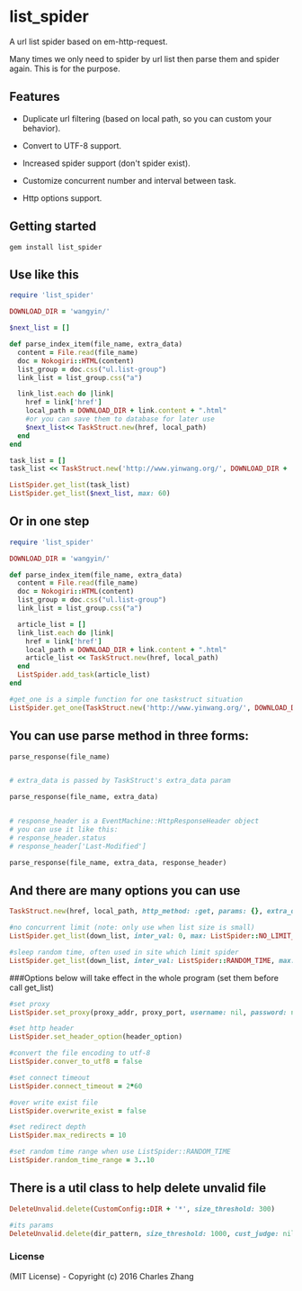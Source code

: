 # list_spider

A url list spider based on em-http-request.

Many times we only need to spider by url list then parse them and spider again. This is for the purpose.

## Features
* Duplicate url filtering (based on local path, so you can custom your behavior).

* Convert to UTF-8 support.

* Increased spider support (don't spider exist).

* Customize concurrent number and interval between task.

* Http options support.

## Getting started

    gem install list_spider

## Use like this
```ruby
require 'list_spider'

DOWNLOAD_DIR = 'wangyin/'

$next_list = []

def parse_index_item(file_name, extra_data)
  content = File.read(file_name)
  doc = Nokogiri::HTML(content)
  list_group = doc.css("ul.list-group")
  link_list = list_group.css("a")

  link_list.each do |link|
    href = link['href']
    local_path = DOWNLOAD_DIR + link.content + ".html"
    #or you can save them to database for later use
    $next_list<< TaskStruct.new(href, local_path)
  end
end

task_list = []
task_list << TaskStruct.new('http://www.yinwang.org/', DOWNLOAD_DIR + 'index.html', parse_method: method(:parse_index_item))

ListSpider.get_list(task_list)
ListSpider.get_list($next_list, max: 60)

```

## Or in one step
```ruby
require 'list_spider'

DOWNLOAD_DIR = 'wangyin/'

def parse_index_item(file_name, extra_data)
  content = File.read(file_name)
  doc = Nokogiri::HTML(content)
  list_group = doc.css("ul.list-group")
  link_list = list_group.css("a")

  article_list = []
  link_list.each do |link|
    href = link['href']
    local_path = DOWNLOAD_DIR + link.content + ".html"
    article_list << TaskStruct.new(href, local_path)
  end
  ListSpider.add_task(article_list)
end

#get_one is a simple function for one taskstruct situation
ListSpider.get_one(TaskStruct.new('http://www.yinwang.org/', DOWNLOAD_DIR + 'index.html', parse_method: method(:parse_index_item)), max: 60)

```

## You can use parse method in three forms:

```ruby
parse_response(file_name)


# extra_data is passed by TaskStruct's extra_data param

parse_response(file_name, extra_data)


# response_header is a EventMachine::HttpResponseHeader object
# you can use it like this:
# response_header.status
# response_header['Last-Modified']

parse_response(file_name, extra_data, response_header)
```

## And there are many options you can use

```ruby
TaskStruct.new(href, local_path, http_method: :get, params: {}, extra_data: nil, parse_method: nil)
```

```ruby
#no concurrent limit (note: only use when list size is small)
ListSpider.get_list(down_list, inter_val: 0, max: ListSpider::NO_LIMIT_CONCURRENT)

#sleep random time, often used in site which limit spider
ListSpider.get_list(down_list, inter_val: ListSpider::RANDOM_TIME, max: 1)
```

###Options below will take effect in the whole program (set them before call get_list)

```ruby
#set proxy
ListSpider.set_proxy(proxy_addr, proxy_port, username: nil, password: nil)

#set http header
ListSpider.set_header_option(header_option)

#convert the file encoding to utf-8
ListSpider.conver_to_utf8 = false

#set connect timeout
ListSpider.connect_timeout = 2*60

#over write exist file
ListSpider.overwrite_exist = false

#set redirect depth
ListSpider.max_redirects = 10

#set random time range when use ListSpider::RANDOM_TIME
ListSpider.random_time_range = 3..10
```

## There is a util class to help delete unvalid file

```ruby
DeleteUnvalid.delete(CustomConfig::DIR + '*', size_threshold: 300)

#its params
DeleteUnvalid.delete(dir_pattern, size_threshold: 1000, cust_judge: nil)
```

### License

(MIT License) - Copyright (c) 2016 Charles Zhang

